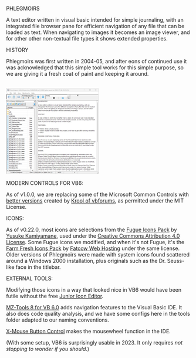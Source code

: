 PHLEGMOIRS

A text editor written in visual basic intended for simple journaling, with an integrated file browser pane for efficient navigation of any file that can be loaded as text. When navigating to images it becomes an image viewer, and for other other non-textual file types it shows extended properties.

HISTORY

Phlegmoirs was first written in 2004-05, and after eons of continued use it was acknowledged that this simple tool works for this simple purpose, so we are giving it a fresh coat of paint and keeping it around.

<br/>
<img src="scr1.jpg" width="50%" height="50%">
<br/>

MODERN CONTROLS FOR VB6:

As of v1.0.0, we are replacing some of the Microsoft Common Controls with [better versions](https://github.com/Kr00l/VBCCR/tree/master) created by [Krool of vbforums](https://www.vbforums.com/showthread.php?841929-VB6-ActiveX-CommonControls-(Replacement-of-the-MS-common-controls)), as permitted under the MIT License.

ICONS:

As of v0.22.0, most icons are selections from the [Fugue Icons Pack](https://www.iconarchive.com/show/fugue-icons-by-yusuke-kamiyamane.html) by [Yusuke Kamiyamane](https://p.yusukekamiyamane.com), used under the [Creative Commons Attribution 4.0 License](https://creativecommons.org/licenses/by/4.0/). Some Fugue icons we modified, and when it's not Fugue, it's the [Farm Fresh Icons Pack](https://www.iconarchive.com/show/farm-fresh-icons-by-fatcow.html) by [Fatcow Web Hosting](https://fatcow.com/free-icons) under the same license. Older versions of Phlegmoirs were made with system icons found scattered around a Windows 2000 installation, plus originals such as the Dr. Seuss-like face in the titlebar.

EXTERNAL TOOLS:

Modifying those icons in a way that looked nice in VB6 would have been futile without the free [Junior Icon Editor](http://www.sibcode.com/junior-icon-editor/index.htm).

[MZ-Tools 8 for VB 6.0](https://www.mztools.com) adds navigation features to the Visual Basic IDE. It also does code quality analysis, and we have some configs here in the tools folder adapted to our naming conventions.

[X-Mouse Button Control](https://www.highrez.co.uk/downloads/xmousebuttoncontrol.htm) makes the mousewheel function in the IDE.

(With some setup, VB6 is surprisingly usable in 2023. It only requires *not stopping to wonder if you should*.)
